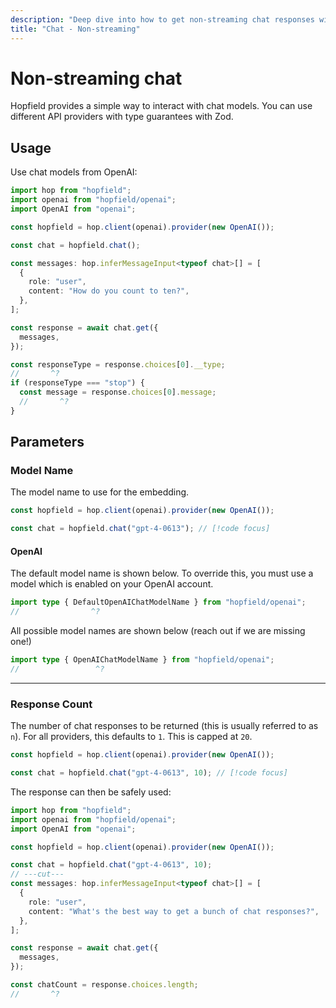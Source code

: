 ```yaml
---
description: "Deep dive into how to get non-streaming chat responses with Hopfield."
title: "Chat - Non-streaming"
---
```


# Non-streaming chat

Hopfield provides a simple way to interact with chat models. You can use different
API providers with type guarantees with Zod.

## Usage

Use chat models from OpenAI:

```ts twoslash
import hop from "hopfield";
import openai from "hopfield/openai";
import OpenAI from "openai";

const hopfield = hop.client(openai).provider(new OpenAI());

const chat = hopfield.chat();

const messages: hop.inferMessageInput<typeof chat>[] = [
  {
    role: "user",
    content: "How do you count to ten?",
  },
];

const response = await chat.get({
  messages,
});

const responseType = response.choices[0].__type;
//       ^?
if (responseType === "stop") {
  const message = response.choices[0].message;
  //       ^?
}
```

## Parameters

### Model Name

The model name to use for the embedding.

```ts
const hopfield = hop.client(openai).provider(new OpenAI());

const chat = hopfield.chat("gpt-4-0613"); // [!code focus]
```

#### OpenAI

The default model name is shown below. To override this, you must use
a model which is enabled on your OpenAI account.

```ts twoslash
import type { DefaultOpenAIChatModelName } from "hopfield/openai";
//                ^?
```

All possible model names are shown below (reach out if we are missing one!)

```ts twoslash
import type { OpenAIChatModelName } from "hopfield/openai";
//                 ^?
```

---

### Response Count

The number of chat responses to be returned (this is usually referred to as `n`).
For all providers, this defaults to `1`.
This is capped at `20`.

```ts
const hopfield = hop.client(openai).provider(new OpenAI());

const chat = hopfield.chat("gpt-4-0613", 10); // [!code focus]
```

The response can then be safely used:

```ts twoslash
import hop from "hopfield";
import openai from "hopfield/openai";
import OpenAI from "openai";

const hopfield = hop.client(openai).provider(new OpenAI());

const chat = hopfield.chat("gpt-4-0613", 10);
// ---cut---
const messages: hop.inferMessageInput<typeof chat>[] = [
  {
    role: "user",
    content: "What's the best way to get a bunch of chat responses?",
  },
];

const response = await chat.get({
  messages,
});

const chatCount = response.choices.length;
//       ^?
```
